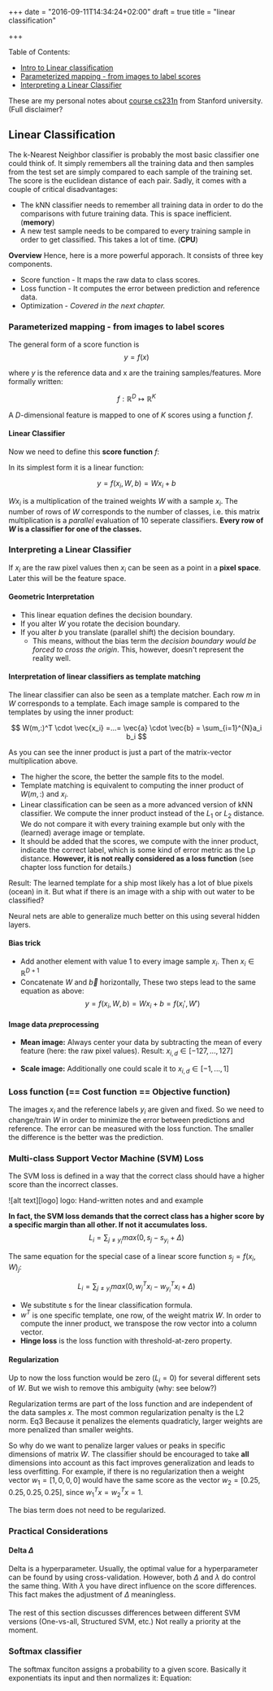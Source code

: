 +++
date = "2016-09-11T14:34:24+02:00"
draft = true
title = "linear classification"

+++


Table of Contents:

- [Intro to Linear classification](#intro)
- [Parameterized mapping - from images to label scores](#mapping)
- [Interpreting a Linear Classifier](#interpreting_lin_cl)


These are my personal notes about [course cs231n](http://cs231n.stanford.edu/) from Stanford university. (Full disclaimer?

<a name='intro'></a>

## Linear Classification
The k-Nearest Neighbor classifier is probably the most basic classifier one could think of. It simply remembers all the training data and then samples from the test set are simply compared to each sample of the training set. The score is the euclidean distance of each pair. Sadly, it comes with a couple of critical disadvantages:

- The kNN classifier needs to remember all training data in order to do the comparisons with future training data. This is space inefficient. (**memory**)
- A new test sample needs to be compared to every training sample in order to get classified. This takes a lot of time. (**CPU**)

**Overview** Hence, here is a more powerful apporach.
It consists of three key components.

- Score function - It maps the raw data to class scores.
- Loss function - It computes the error between prediction and reference data.
- Optimization - *Covered in the next chapter.*

<a name='mapping'></a>

### Parameterized mapping - from images to label scores

The general form of a score function is 
$$
y = f(x)
$$

where $y$ is the reference data and x are the training samples/features.
More formally written:

$$
f: \mathbb{R}^{D} \mapsto \mathbb{R}^K
$$

A $D$-dimensional feature is mapped to one of $K$ scores using a function $f$.

#### Linear Classifier
Now we need to define this **score function** $f$:

In its simplest form it is a linear function:

$$
y = f(x_i,W,b) = Wx_i + b
$$

$Wx_i$ is a multiplication of the trained weights $W$ with a sample $x_i$. The number of rows of $W$ corresponds to the number of classes, i.e. this matrix multiplication is a *parallel* evaluation of 10 seperate classifiers.
**Every row of $W$ is a classifier for one of the classes.**

<a name='interpreting_lin_cl'></a>

### Interpreting a Linear Classifier

If $x_i$ are the raw pixel values then $x_i$ can be seen as a point in a **pixel space**. Later this will be the feature space.

#### Geometric Interpretation 
- This linear equation defines the decision boundary.
- If you alter $W$ you rotate the decision boundary.
- If you alter $b$ you translate (parallel shift) the decision boundary.
  - This means, without the bias term the *decision boundary would be forced to cross the origin*. This, however, doesn't represent the reality well.
  
#### Interpretation of linear classifiers as template matching

The linear classifier can also be seen as a template matcher. Each row $m$ in $W$ corresponds to a template. Each image sample is compared to the templates by using the inner product:

$$
W(m,:)^T \cdot \vec{x_i} =...=  \vec{a} \cdot \vec{b} = \sum_{i=1}^{N}a_i b_i
$$

As you can see the inner product is just a part of the matrix-vector multiplication above. 
- The higher the score, the better the sample fits to the model.
- Template matching is equivalent to computing the inner product of $W(m,:)$ and $x_i$.
- Linear classification can be seen as a more advanced version of kNN classifier. We compute the inner product instead of the $L_1$ or $L_2$ distance. We do not compare it with every training example but only with the (learned) average image or template.
- It should be added that the scores, we compute with the inner product, indicate the correct label, which is some kind of error metric as the Lp distance. **However, it is not really considered as a loss function** (see chapter loss function for details.) 

Result: The learned template for a ship most likely has a lot of blue pixels (ocean) in it. But what if there is an image with a ship with out water to be classified?

Neural nets are able to generalize much better on this using several hidden layers.

#### Bias trick
- Add another element with value $1$ to every image sample $x_i$. Then $x_i \in \mathbb{R}^{D+1}$
- Concatenate $W$ and $\vec{b}$ horizontally, 
 These two steps lead to the same equation as above:
$$
 y = f(x_i,W,b) = Wx_i + b = f(x_i',W')
 $$
 

#### Image data ***pre***processing
- **Mean image:** Always center your data by subtracting the mean of every feature (here: the raw pixel values). Result: $x_{i,d} \in [-127,...,127]$
 
- **Scale image:** Additionally one could scale it to $x_{i,d} \in [-1,...,1]$

### Loss function (== Cost function == Objective function)
The images $x_i$ and the reference labels $y_i$ are given and fixed. So we need to change/train $W$ in order to minimize the error between predictions and reference.
The error can be measured with the loss function. The smaller the difference is the better was the prediction.

### Multi-class Support Vector Machine (SVM) Loss

 The SVM loss is defined in a way that the correct class should have a higher score than the incorrect classes.

![alt text][logo]
logo: Hand-written notes and and example

**In fact, the SVM loss demands that the correct class has a higher score by a specific margin than all other. If not it accumulates loss.**
$$
L_i = \sum_{j \neq y_i} max(0,s_j - s_{y_i} + \Delta)
$$


The same equation for the special case of a linear score function $s_j = f(x_i,W)_j$:

$$
L_i = \sum_{j \neq y_i} max(0, w^T_j x_i - w^T_{y_i} x_i + \Delta )
$$
- We substitute s for the linear classification formula.
- $w^T$ is one specific template, one row, of the weight matrix $W$. In order to compute the inner product, we transpose the row vector into a column vector.
- **Hinge loss** is the loss function with threshold-at-zero property.


#### Regularization
Up to now the loss function would be zero $(L_i=0)$ for several different sets of $W$. 
But we wish to remove this ambiguity (why: see below?)

Regularization terms are part of the loss function and are independent of the data samples $x$.
The most common regularization penalty is the L2 norm.
Eq3
Because it penalizes the elements quadraticly, larger weights are more penalized than smaller weights.

So why do we want to penalize larger values or peaks in specific dimensions of matrix $W$.
The classifier should be encouraged to take **all** dimensions into account as this fact improves generalization and leads to less overfitting. For example, if there is no regularization then a weight vector $w_1=[1,0,0,0]$ would have the same score as the vector $w_2=[0.25,0.25,0.25,0.25]$, since $w_1^Tx = w_2^Tx = 1$.

The bias term does not need to be regularized.

### Practical Considerations

#### Delta $\Delta$
Delta is a hyperparameter. Usually, the optimal value for a hyperparameter can be found by using cross-validation. However, both $\Delta$ and $\lambda$ do control the same thing. With $\lambda$ you have direct influence on the score differences. This fact makes the adjustment of $\Delta$ meaningless.

####
The rest of this section discusses differences between different SVM versions (One-vs-all, Structured SVM, etc.) Not really a priority at the moment.

### Softmax classifier

The softmax funciton assigns a probability to a given score. Basically it exponentiats its input and then normalizes it:
Equation:



